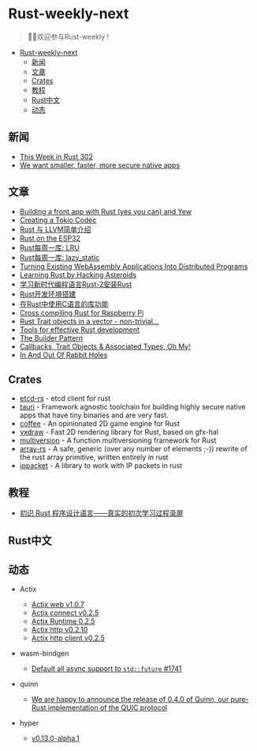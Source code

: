 # Rust-weekly-next

> 🎉🎉欢迎参与Rust-weekly !

- [Rust-weekly-next](#rust-weekly-next)
  - [新闻](#%e6%96%b0%e9%97%bb)
  - [文章](#%e6%96%87%e7%ab%a0)
  - [Crates](#crates)
  - [教程](#教程)
  - [Rust中文](#rust中文)
  - [动态](#动态)

## 新闻

- [This Week in Rust 302](https://this-week-in-rust.org/blog/2019/09/03/this-week-in-rust-302/)
- [We want smaller, faster, more secure native apps](https://medium.com/tauri-apps/we-want-smaller-faster-more-secure-native-apps-77222f590c64?source=rss------rust-5)

## 文章

- [Building a front app with Rust (yes you can) and Yew](https://medium.com/@terry.raimondo/building-a-front-app-with-rust-yes-you-can-and-yew-11e7835d768f?source=rss------rust-5)
- [Creating a Tokio Codec](https://dev.to/jtenner/creating-a-tokio-codec-1f0l)
- [Rust 与 LLVM简单介绍](https://juejin.im/post/5d6f2f2e6fb9a06b244339d4)
- [Rust on the ESP32](https://mabez.dev/blog/posts/esp32-rust/)
- [Rust每周一库: LRU](https://colobu.com/2019/09/06/rust-lib-per-week-lru-rs/?utm_source=tuicool&utm_medium=referral)
- [Rust每周一库: lazy_static](https://colobu.com/2019/09/08/rust-lib-per-week-lazy-static/?utm_source=tuicool&utm_medium=referral)
- [Turning Existing WebAssembly Applications Into Distributed Programs](https://medium.com/perlin-network/turning-existing-webassembly-applications-into-distributed-programs-33b817462aa6?source=rss------rust-5)
- [Learning Rust by Hacking Asteroids](https://medium.com/@JoeKreydt/learning-rust-by-hacking-asteroids-a4b14cdf812a?source=rss------rust-5)
- [学习新时代编程语言Rust-2安装Rust](https://blog.csdn.net/tianlangstudio/article/details/100622702)
- [Rust开发环境搭建](https://www.cnblogs.com/isaboy/p/rust_language_prog.html)
- [在Rust中使用C语言的库功能](https://www.cnblogs.com/aguncn/p/11481272.html)
- [Cross compiling Rust for Raspberry Pi](https://dev.to/h_ajsf/cross-compiling-rust-for-raspberry-pi-4iai)
- [Rust Trait objects in a vector - non-trivial...](https://dev.to/magnusstrale/rust-trait-objects-in-a-vector-non-trivial-4co5)
- [Tools for effective Rust development](https://dev.to/msfjarvis/tools-for-effective-rust-development-3mb4)
- [The Builder Pattern](https://dev.to/deciduously/the-builder-pattern-249l)
- [Callbacks, Trait Objects & Associated Types, Oh My!](https://dev.to/deciduously/callbacks-trait-objects-and-associated-types-oh-my-2o2i)
- [In And Out Of Rabbit Holes](https://dev.to/deciduously/in-and-out-of-rabbit-holes-5717)

## Crates

- [etcd-rs](https://github.com/ccc13/etcd-rs) - etcd client for rust
- [tauri](https://github.com/tauri-apps/tauri) - Framework agnostic toolchain for building highly secure native apps that have tiny binaries and are very fast.
- [coffee](https://github.com/hecrj/coffee) - An opinionated 2D game engine for Rust
- [vxdraw](https://github.com/Omen-of-Aecio/vxdraw) - Fast 2D rendering library for Rust, based on gfx-hal
- [multiversion](https://github.com/calebzulawski/multiversion) - A function multiversioning framework for Rust
- [array-rs](https://github.com/charliethomson/array-rs) - A safe, generic (over any number of elements ;-)) rewrite of the rust array primitive, written entirely in rust
- [ippacket](https://github.com/hankbao/ippacket) - A library to work with IP packets in rust

## 教程

- [初识 Rust 程序设计语言——真实的初次学习过程录屏](https://www.bilibili.com/video/av66872895)

## Rust中文

## 动态

- Actix
  - [Actix web v1.0.7](https://github.com/actix/actix-web/releases/tag/web-v1.0.7)
  - [Actix connect v0.2.5](https://github.com/actix/actix-net/releases/tag/connect-v0.2.5)
  - [Actix Runtime 0.2.5](https://github.com/actix/actix-net/releases/tag/rt-0.2.5)
  - [Actix http v0.2.10](https://github.com/actix/actix-web/releases/tag/http-v0.2.10)
  - [Actix http client v0.2.5](https://github.com/actix/actix-web/releases/tag/awc-v0.2.5)

- wasm-bindgen
  - [Default all async support to `std::future` #1741](https://github.com/rustwasm/wasm-bindgen/pull/1741)

- quinn
  - [We are happy to announce the release of 0.4.0 of Quinn, our pure-Rust implementation of the QUIC protocol](https://github.com/djc/quinn/releases/tag/0.4.0)

- hyper
  - [v0.13.0-alpha.1](https://github.com/hyperium/hyper/releases/tag/v0.13.0-alpha.1)
